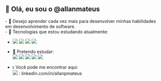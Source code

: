 <h2>👋 Olá, eu sou o @allanmateus</h2>
- 👀 Desejo aprender cada vez mais para desenvolver
     minhas habilidades em desenvolvimento de software.<br>
- 🌱 Tecnologias que estou estudando atualmente:<br>
   <ul>
     <li>
         <img src="https://img.shields.io/badge/HTML-239120?style=for-the-badge&logo=html5&logoColor=white" />
         <img src="https://img.shields.io/badge/css3-%231572B6.svg?style=for-the-badge&logo=css3&logoColor=white"/>
         <img src="https://img.shields.io/badge/javascript-%23323330.svg?style=for-the-badge&logo=javascript&logoColor=%23F7DF1E"/> 
         <img src="https://img.shields.io/badge/bootstrap-%23563D7C.svg?style=for-the-badge&logo=bootstrap&logoColor=white"/>
      </li>
   </ul>
     
     
- 🔮 Pretendo estudar: <br>
    <img src="https://img.shields.io/badge/AngularJS-E23237?style=for-the-badge&logo=angularjs&logoColor=white" /> 
    <img src="https://img.shields.io/badge/React-20232A?style=for-the-badge&logo=react&logoColor=61DAFB" /> 
    <img src="https://img.shields.io/badge/Vue.js-35495E?style=for-the-badge&logo=vue.js&logoColor=4FC08D"/> 
    <img src="https://img.shields.io/badge/Microsoft_SQL_Server-CC2927?style=for-the-badge&logo=microsoft-sql-server&logoColor=white"/>
     <img src="https://img.shields.io/badge/.NET-5C2D91?style=for-the-badge&logo=.net&logoColor=white"/>
    
- 📞 Você pode me encontrar aqui: <br>
  <img src="https://img.shields.io/badge/LinkedIn-0077B5?style=for-the-badge&logo=linkedin&logoColor=white" /> : linkedin.com/in/allanpmateus <br>



<!---
allanmateus/allanmateus is a ✨ special ✨ repository because its `README.md` (this file) appears on your GitHub profile.
You can click the Preview link to take a look at your changes.
---!>
